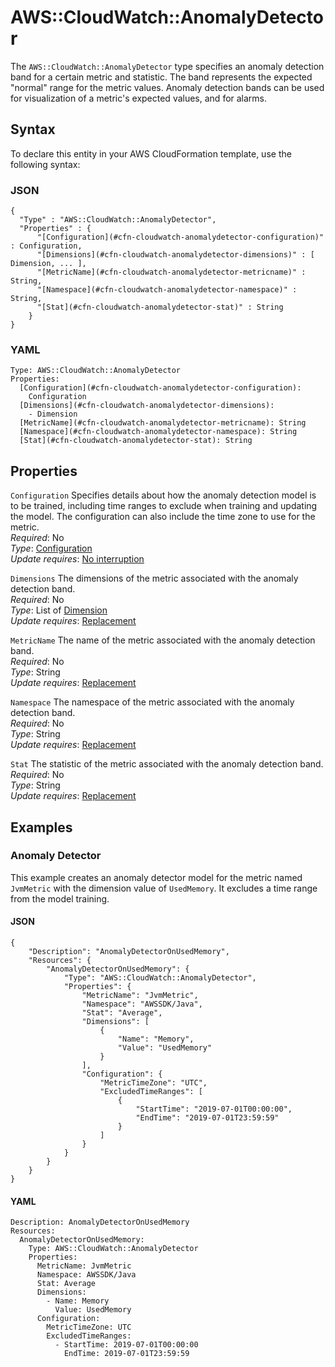 # AWS::CloudWatch::AnomalyDetector<a name="aws-resource-cloudwatch-anomalydetector"></a>

The `AWS::CloudWatch::AnomalyDetector` type specifies an anomaly detection band for a certain metric and statistic\. The band represents the expected "normal" range for the metric values\. Anomaly detection bands can be used for visualization of a metric's expected values, and for alarms\.

## Syntax<a name="aws-resource-cloudwatch-anomalydetector-syntax"></a>

To declare this entity in your AWS CloudFormation template, use the following syntax:

### JSON<a name="aws-resource-cloudwatch-anomalydetector-syntax.json"></a>

```
{
  "Type" : "AWS::CloudWatch::AnomalyDetector",
  "Properties" : {
      "[Configuration](#cfn-cloudwatch-anomalydetector-configuration)" : Configuration,
      "[Dimensions](#cfn-cloudwatch-anomalydetector-dimensions)" : [ Dimension, ... ],
      "[MetricName](#cfn-cloudwatch-anomalydetector-metricname)" : String,
      "[Namespace](#cfn-cloudwatch-anomalydetector-namespace)" : String,
      "[Stat](#cfn-cloudwatch-anomalydetector-stat)" : String
    }
}
```

### YAML<a name="aws-resource-cloudwatch-anomalydetector-syntax.yaml"></a>

```
Type: AWS::CloudWatch::AnomalyDetector
Properties: 
  [Configuration](#cfn-cloudwatch-anomalydetector-configuration): 
    Configuration
  [Dimensions](#cfn-cloudwatch-anomalydetector-dimensions): 
    - Dimension
  [MetricName](#cfn-cloudwatch-anomalydetector-metricname): String
  [Namespace](#cfn-cloudwatch-anomalydetector-namespace): String
  [Stat](#cfn-cloudwatch-anomalydetector-stat): String
```

## Properties<a name="aws-resource-cloudwatch-anomalydetector-properties"></a>

`Configuration`  <a name="cfn-cloudwatch-anomalydetector-configuration"></a>
Specifies details about how the anomaly detection model is to be trained, including time ranges to exclude when training and updating the model\. The configuration can also include the time zone to use for the metric\.  
*Required*: No  
*Type*: [Configuration](aws-properties-cloudwatch-anomalydetector-configuration.md)  
*Update requires*: [No interruption](https://docs.aws.amazon.com/AWSCloudFormation/latest/UserGuide/using-cfn-updating-stacks-update-behaviors.html#update-no-interrupt)

`Dimensions`  <a name="cfn-cloudwatch-anomalydetector-dimensions"></a>
The dimensions of the metric associated with the anomaly detection band\.  
*Required*: No  
*Type*: List of [Dimension](aws-properties-cloudwatch-anomalydetector-dimension.md)  
*Update requires*: [Replacement](https://docs.aws.amazon.com/AWSCloudFormation/latest/UserGuide/using-cfn-updating-stacks-update-behaviors.html#update-replacement)

`MetricName`  <a name="cfn-cloudwatch-anomalydetector-metricname"></a>
The name of the metric associated with the anomaly detection band\.  
*Required*: No  
*Type*: String  
*Update requires*: [Replacement](https://docs.aws.amazon.com/AWSCloudFormation/latest/UserGuide/using-cfn-updating-stacks-update-behaviors.html#update-replacement)

`Namespace`  <a name="cfn-cloudwatch-anomalydetector-namespace"></a>
The namespace of the metric associated with the anomaly detection band\.  
*Required*: No  
*Type*: String  
*Update requires*: [Replacement](https://docs.aws.amazon.com/AWSCloudFormation/latest/UserGuide/using-cfn-updating-stacks-update-behaviors.html#update-replacement)

`Stat`  <a name="cfn-cloudwatch-anomalydetector-stat"></a>
The statistic of the metric associated with the anomaly detection band\.  
*Required*: No  
*Type*: String  
*Update requires*: [Replacement](https://docs.aws.amazon.com/AWSCloudFormation/latest/UserGuide/using-cfn-updating-stacks-update-behaviors.html#update-replacement)

## Examples<a name="aws-resource-cloudwatch-anomalydetector--examples"></a>



### Anomaly Detector<a name="aws-resource-cloudwatch-anomalydetector--examples--Anomaly_Detector"></a>

This example creates an anomaly detector model for the metric named `JvmMetric` with the dimension value of `UsedMemory`\. It excludes a time range from the model training\.

#### JSON<a name="aws-resource-cloudwatch-anomalydetector--examples--Anomaly_Detector--json"></a>

```
{
    "Description": "AnomalyDetectorOnUsedMemory",
    "Resources": {
        "AnomalyDetectorOnUsedMemory": {
            "Type": "AWS::CloudWatch::AnomalyDetector",
            "Properties": {
                "MetricName": "JvmMetric",
                "Namespace": "AWSSDK/Java",
                "Stat": "Average",
                "Dimensions": [
                    {
                        "Name": "Memory",
                        "Value": "UsedMemory"
                    }
                ],
                "Configuration": {
                    "MetricTimeZone": "UTC",
                    "ExcludedTimeRanges": [
                        {
                            "StartTime": "2019-07-01T00:00:00",
                            "EndTime": "2019-07-01T23:59:59"
                        }
                    ]
                }
            }
        }
    }
}
```

#### YAML<a name="aws-resource-cloudwatch-anomalydetector--examples--Anomaly_Detector--yaml"></a>

```
Description: AnomalyDetectorOnUsedMemory
Resources:
  AnomalyDetectorOnUsedMemory:
    Type: AWS::CloudWatch::AnomalyDetector
    Properties:
      MetricName: JvmMetric
      Namespace: AWSSDK/Java
      Stat: Average
      Dimensions:
        - Name: Memory
          Value: UsedMemory
      Configuration:
        MetricTimeZone: UTC
        ExcludedTimeRanges:
          - StartTime: 2019-07-01T00:00:00
            EndTime: 2019-07-01T23:59:59
```